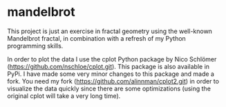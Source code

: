 # mandelbrot
 
This project is just an exercise in fractal geometry using the well-known Mandelbrot fractal, in combination with a refresh of my Python programming skills. 

In order to plot the data I use the cplot Python package by Nico Schlömer (https://github.com/nschloe/cplot.git). This package is also available in PyPi. 
I have made some very minor changes to this package and made a fork. You need my fork (https://github.com/alinnman/cplot2.git) in order to visualize the data quickly since there are some optimizations (using the original cplot will take a very long time). 

